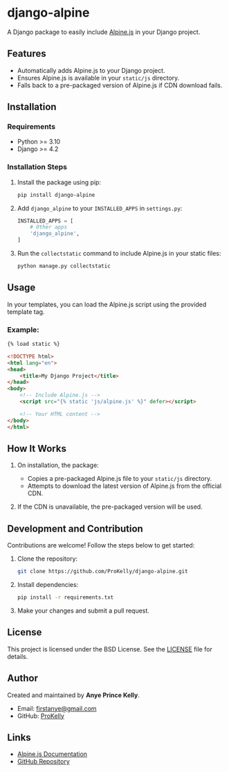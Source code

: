 # django-alpine

A Django package to easily include [Alpine.js](https://pypi.org/project/django-alpine/) in your Django project.

## Features

- Automatically adds Alpine.js to your Django project.
- Ensures Alpine.js is available in your `static/js` directory.
- Falls back to a pre-packaged version of Alpine.js if CDN download fails.

## Installation

### Requirements

- Python >= 3.10
- Django >= 4.2

### Installation Steps

1. Install the package using pip:

   ```bash
   pip install django-alpine
   ```

2. Add `django_alpine` to your `INSTALLED_APPS` in `settings.py`:

   ```python
   INSTALLED_APPS = [
       # Other apps
       'django_alpine',
   ]
   ```

3. Run the `collectstatic` command to include Alpine.js in your static files:

   ```bash
   python manage.py collectstatic
   ```

## Usage

In your templates, you can load the Alpine.js script using the provided template tag.

### Example:

```html
{% load static %}

<!DOCTYPE html>
<html lang="en">
<head>
    <title>My Django Project</title>
</head>
<body>
    <!-- Include Alpine.js -->
    <script src="{% static 'js/alpine.js' %}" defer></script>

    <!-- Your HTML content -->
</body>
</html>
```

## How It Works

1. On installation, the package:
   - Copies a pre-packaged Alpine.js file to your `static/js` directory.
   - Attempts to download the latest version of Alpine.js from the official CDN.

2. If the CDN is unavailable, the pre-packaged version will be used.

## Development and Contribution

Contributions are welcome! Follow the steps below to get started:

1. Clone the repository:

   ```bash
   git clone https://github.com/ProKelly/django-alpine.git
   ```

2. Install dependencies:

   ```bash
   pip install -r requirements.txt
   ```

3. Make your changes and submit a pull request.

## License

This project is licensed under the BSD License. See the [LICENSE](LICENSE) file for details.

## Author

Created and maintained by **Anye Prince Kelly**.

- Email: [firstanye@gmail.com](mailto:firstanye@gmail.com)
- GitHub: [ProKelly](https://github.com/ProKelly)

## Links

- [Alpine.js Documentation](https://alpinejs.dev/)
- [GitHub Repository](https://github.com/ProKelly/django-alpine)

